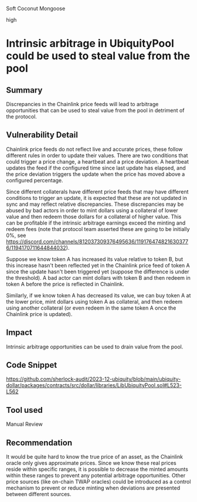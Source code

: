 Soft Coconut Mongoose

high

# Intrinsic arbitrage in UbiquityPool could be used to steal value from the pool

## Summary

Discrepancies in the Chainlink price feeds will lead to arbitrage opportunities that can be used to steal value from the pool in detriment of the protocol.

## Vulnerability Detail

Chainlink price feeds do not reflect live and accurate prices, these follow different rules in order to update their values. There are two conditions that could trigger a price change, a heartbeat and a price deviation. A heartbeat updates the feed if the configured time since last update has elapsed, and the price deviation triggers the update when the price has moved above a configured percentage.

Since different collaterals have different price feeds that may have different conditions to trigger an update, it is expected that these are not updated in sync and may reflect relative discrepancies. These discrepancies may be abused by bad actors in order to mint dollars using a collateral of lower value and then redeem those dollars for a collateral of higher value. This can be profitable if the intrinsic arbitrage earnings exceed the minting and redeem fees (note that protocol team asserted these are going to be initially 0%, see https://discord.com/channels/812037309376495636/1191764748216303776/1194170711644844032).

Suppose we know token A has increased its value relative to token B, but this increase hasn't been reflected yet in the Chainlink price feed of token A since the update hasn't been triggered yet (suppose the difference is under the threshold). A bad actor can mint dollars with token B and then redeem in token A before the price is reflected in Chainlink. 

Similarly, if we know token A has decreased its value, we can buy token A at the lower price, mint dollars using token A as collateral, and then redeem using another collateral (or even redeem in the same token A once the Chainlink price is updated).

## Impact

Intrinsic arbitrage opportunities can be used to drain value from the pool.

## Code Snippet

https://github.com/sherlock-audit/2023-12-ubiquity/blob/main/ubiquity-dollar/packages/contracts/src/dollar/libraries/LibUbiquityPool.sol#L523-L562

## Tool used

Manual Review

## Recommendation

It would be quite hard to know the true price of an asset, as the Chainlink oracle only gives approximate prices. Since we know these real prices reside within specific ranges, it is possible to decrease the minted amounts within these ranges to prevent any potential arbitrage opportunities. Other price sources (like on-chain TWAP oracles) could be introduced as a control mechanism to prevent or reduce minting when deviations are presented between different sources.
